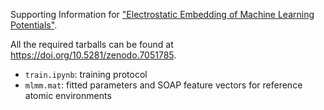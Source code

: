 Supporting Information for ["Electrostatic Embedding of Machine Learning Potentials"](https://doi.org/10.26434/chemrxiv-2022-rknwt).

All the required tarballs can be found at https://doi.org/10.5281/zenodo.7051785.

- `train.ipynb`: training protocol
- `mlmm.mat`: fitted parameters and SOAP feature vectors for reference atomic environments
